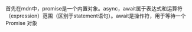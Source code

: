 首先在mdn中，promise是一个内置对象。async，await属于表达式和运算符（expression）范围（区别于statement语句）。await是操作符，用于等待一个Promise 对象

